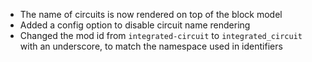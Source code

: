 * The name of circuits is now rendered on top of the block model
* Added a config option to disable circuit name rendering
* Changed the mod id from `integrated-circuit` to `integrated_circuit` with an underscore, to match the namespace used in identifiers
